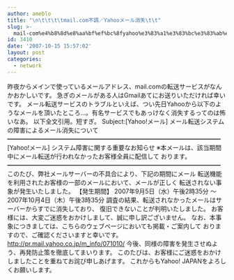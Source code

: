 ```yaml
---
author: ameblo
title: "\n\t\t\t\tmail.com不調／Yahooメール消失\t\t"
slug: >-
  mail-com%e4%b8%8d%e8%aa%bf%ef%bc%8fyahoo%e3%83%a1%e3%83%bc%e3%83%ab%e6%b6%88%e5%a4%b1
id: 3410
date: '2007-10-15 15:57:02'
layout: post
categories:
  - network
---
```


昨夜からメインで使っているメールアドレス、mail.comの転送サービスがなんかおかしいです。 急ぎのメールがある人はGmailあてにお送りいただければ幸いです。 メール転送サービスのトラブルといえば、つい先日Yahooから以下のようなメールを頂いたところ…。有名サービスでもあっけなく消失するってのは怖いなあ。 以下全文引用。短すぎ。 Subject:[Yahoo!メール] メール転送システムの障害によるメール消失について ━━━━━━━━━━━━━━━━━━━━━━━━━━━━━━━━━━━ [Yahoo!メール] システム障害に関する重要なお知らせ ※本メールは、該当期間中にメール転送が行われなかったお客様全員に配信して おります。 ━━━━━━━━━━━━━━━━━━━━━━━━━━━━━━━━━━━ このたび、弊社メールサーバーの不具合により、下記の期間にメール 転送機能を利用されたお客様の一部のメールにおいて、メールが正しく 転送されない事象が発生いたしました。 【発生期間】 2007年9月5日（水）午後2時35分 ～ 2007年10月4日（木）午後3時35分 調査の結果、転送されなかったメールはサーバーからすでに消失しており、 復旧できないことが判明いたしました。 お客様には、大変ご迷惑をおかけしまして、誠に申し訳ございません。 なお、本事象につきましては、こちらのウェブページにおいても掲載・ご案内して おりますので、ご確認くださいますと幸いです。 http://pr.mail.yahoo.co.jp/m_info/071010/ 今後、同様の障害を発生させぬよう、再発防止策を徹底してまいります。 このたびは、お客様にご迷惑をおかけしましたことを重ねてお詫び申しあげます。 これからもYahoo! JAPANをよろしくお願いします。